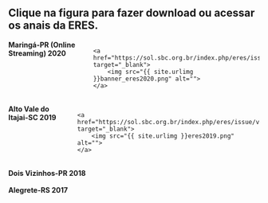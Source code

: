 ﻿---
layout: page-fullwidth
title: ""
#meta_title: "Duvidas? Entre em contato conosco"
subheadline: ""
#teaser: "Entre em contato conosco pelo e-mail #eres2020.uem@gmail.com"
permalink: "/anais/"
header:
   image_fullwidth: banner_eres2020.png
---

<h2>Clique na figura para fazer download ou acessar os anais da ERES.</h2>

<div class="medium-8 columns t30">      
	<b>Maringá-PR (Online Streaming) 2020</b>
	
	<a href="https://sol.sbc.org.br/index.php/eres/issue/view/684" target="_blank">
		<img src="{{ site.urlimg }}banner_eres2020.png" alt="">
	</a>
</div><!-- /.medium-8.columns -->

<br>

<div class="medium-8 columns t30">      
	<b>Alto Vale do Itajai-SC 2019</b>
	
	<a href="https://sol.sbc.org.br/index.php/eres/issue/view/474" target="_blank">
		<img src="{{ site.urlimg }}eres2019.png" alt="">
	</a>
</div><!-- /.medium-8.columns -->

<br> 

<div class="medium-8 columns t30">
      <b>Dois Vizinhos-PR 2018</b>	
	<a href="https://sol.sbc.org.br/index.php/eres/issue/view/526" target="_blank">
		<img src="{{ site.urlimg }}eres2018.png" alt=""></a> 
</div><!-- /.medium-8.columns -->

<br> 

<div class="medium-8 columns t30">
	<b>Alegrete-RS 2017</b>
	<a href="https://sol.sbc.org.br/index.php/eres/issue/view/527" target="_blank">  	
		<img src="{{ site.urlimg }}eres2017.png" alt="">
	</a>
</div><!-- /.medium-8.columns -->



<div class="row t30">	
	<img src="{{ site.urlimg }}promocao_apoio_logos.png" alt="" align="center">
</div><!-- /.row -->









